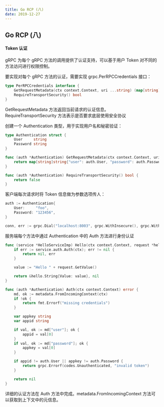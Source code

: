 ```yaml
---
title: Go RCP (八)
date: 2019-12-27
---
```


## Go RCP (八)



#### Token 认证

gRPC 为每个 gRPC 方法的调用提供了认证支持，可以基于用户 Token 对不同的方法访问进行权限控制。

要实现对每个 gRPC 方法的认证，需要实现 grpc.PerRPCCredentials 接口：

```go
type PerRPCCredentials interface {
	GetRequestMetadata(ctx context.Context, uri ...string) (map[string]string, error)
	RequireTransportSecurity() bool
}
```
GetRequestMetadata 方法返回当前请求的认证信息。RequireTransportSecurity 方法表示是否要求底层使用安全协议

创建一个 Authentication 类型，用于实现用户名和秘密验证：

```go
type Authentication struct {
	User     string
	Password string
}

func (auth *Authentication) GetRequestMetadata(ctx context.Context, uri ...string) (map[string]string, error) {
	return map[string]string{"user": auth.User, "password": auth.Password}, nil
}

func (auth *Authentication) RequireTransportSecurity() bool {
	return false
}
```



客户端每次请求时将 Token 信息做为参数选项传人：
```go
auth := Authentication{
	User:     "foo",
	Password: "123456",
}

conn, err := grpc.Dial("localhost:8003", grpc.WithInsecure(), grpc.WithPerRPCCredentials(&auth))
```



服务端每个方法中通过 Authentication 中的 Auth 方法进行身份认证

```go
func (service *HelloServiceImp) Hello(ctx context.Context, request *hello.String) (*hello.String, error) {
	if err := service.auth.Auth(ctx); err != nil {
		return nil, err
	}

	value := "Hello " + request.GetValue()

	return &hello.String{Value: value}, nil
}

func (auth *Authentication) Auth(ctx context.Context) error {
	md, ok := metadata.FromIncomingContext(ctx)
	if !ok {
		return fmt.Errorf("missing credentials")
	}

	var appkey string
	var appid string

	if val, ok := md["user"]; ok {
		appid = val[0]
	}
	if val, ok := md["password"]; ok {
		appkey = val[0]
	}

	if appid != auth.User || appkey != auth.Password {
		return grpc.Errorf(codes.Unauthenticated, "invalid token")
	}

	return nil
}
```

详细的认证方法在 Auth 方法中完成。metadata.FromIncomingContext 方法可以获取到上下文中的元信息。
